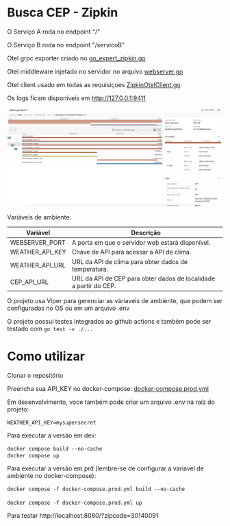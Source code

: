 # Busca CEP  - Zipkin

O Serviço A roda no endpoint "/"

O Serviço B roda no endpoint "/servicoB"

Otel grpc exporter criado no [go_expert_zipkin.go](https://github.com/aluferraz/go-expert-zipkin/blob/d74f7b94311e307028e6734fda4f004931628b54/cmd/go_expert_zipkin/go_expert_zipkin.go#L76C1-L79C50)

Otel middleware injetado no servidor no arquivo [webserver.go](https://github.com/aluferraz/go-expert-zipkin/blob/45fff0294478ba61b5a7ca481aee9f9b93e0c1f3/internal/infra/web/webserver/webserver.go#L48C2-L49C1)

Otel client usado em todas as requisiçoes [ZipkinOtelClient.go](https://github.com/aluferraz/go-expert-zipkin/blob/45fff0294478ba61b5a7ca481aee9f9b93e0c1f3/internal/infra/http_clients/ZipkinOtelClient.go#L1)

Os logs ficam disponiveis em http://127.0.0.1:9411

![traces](./screenshot.png)


Variáveis de ambiente:

| Variável        | Descrição                                                         |
|-----------------|-------------------------------------------------------------------|
| WEBSERVER_PORT  | A porta em que o servidor web estará disponível.                  |
| WEATHER_API_KEY | Chave de API para acessar a API de clima.                         |
| WEATHER_API_URL | URL da API de clima para obter dados de temperatura.              |
| CEP_API_URL     | URL da API de CEP para obter dados de localidade a partir do CEP. |


O projeto usa Viper para gerenciar as váriaveis de ambiente, que podem ser configuradas no OS ou em um arquivo .env

O projeto possui testes integrados ao github actions e também pode ser testado com ``go test -v ./...``


# Como utilizar
Clonar o repositório

Preencha sua API_KEY no docker-compose:
[docker-compose.prod.yml](https://github.com/aluferraz/go-expert-zipkin/blob/3ba456c240eaf155cb748d7a21df7ef5133873c9/docker-compose.prod.yml#L10-L23)

Em desenvolvimento, voce também pode criar um arquivo .env na raíz do projeto:
```
WEATHER_API_KEY=mysupersecret
```

Para executar a versão em dev:
```
docker compose build --no-cache
docker compose up
```

Para executar a versão em prd (lembre-se de configurar a variavel de ambiente no docker-compose):

```
docker compose -f docker-compose.prod.yml build --no-cache

docker compose -f docker-compose.prod.yml up 
```

Para testar http://localhost:8080/?zipcode=30140091

